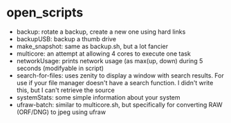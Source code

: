 # open_scripts

- backup: rotate a backup, create a new one using hard links  
- backupUSB: backup a thumb drive  
- make_snapshot: same as backup.sh, but a lot fancier  
- multicore: an attempt at allowing 4 cores to execute one task  
- networkUsage: prints network usage (as max(up, down) during 5 seconds (modifyable in script) 
- search-for-files: uses zenity to display a window with search results. For use if your file manager doesn't have a search function. I didn't write this, but I can't retrieve the source  
- systemStats: some simple information about your system  
- ufraw-batch: similar to multicore.sh, but specifically for converting RAW (ORF/DNG) to jpeg using ufraw
